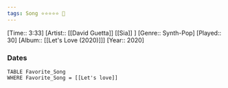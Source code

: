 ```yaml
---
tags: Song ⭐⭐⭐⭐⭐ 💛
---
```

[Time:: 3:33]
[Artist:: [[David Guetta]] [[Sia]] ]
[Genre:: Synth-Pop]
[Played:: 30]
[Album:: [[Let's Love (2020)]]]
[Year:: 2020]
### Dates
````dataview
TABLE Favorite_Song
WHERE Favorite_Song = [[Let's love]]
````